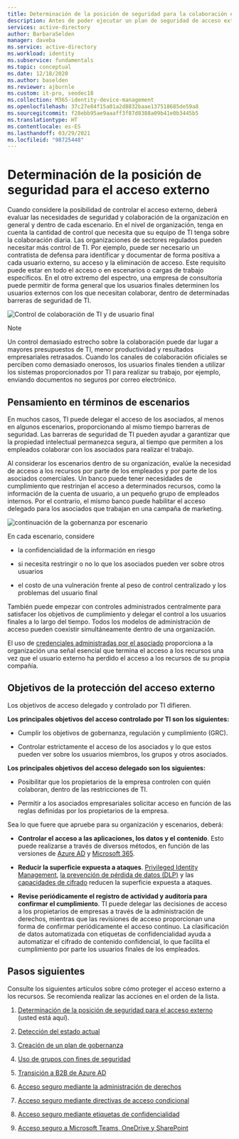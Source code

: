 ```yaml
---
title: Determinación de la posición de seguridad para la colaboración externa con Azure Active Directory
description: Antes de poder ejecutar un plan de seguridad de acceso externo, debe determinar lo que está intentando lograr.
services: active-directory
author: BarbaraSelden
manager: daveba
ms.service: active-directory
ms.workload: identity
ms.subservice: fundamentals
ms.topic: conceptual
ms.date: 12/18/2020
ms.author: baselden
ms.reviewer: ajburnle
ms.custom: it-pro, seodec18
ms.collection: M365-identity-device-management
ms.openlocfilehash: 37c27e84f15a01a2d8832baae137518685de59a8
ms.sourcegitcommit: f28ebb95ae9aaaff3f87d8388a09b41e0b3445b5
ms.translationtype: HT
ms.contentlocale: es-ES
ms.lasthandoff: 03/29/2021
ms.locfileid: "98725448"
---
```

# <a name="determine-your-security-posture-for-external-access"></a>Determinación de la posición de seguridad para el acceso externo 

Cuando considere la posibilidad de controlar el acceso externo, deberá evaluar las necesidades de seguridad y colaboración de la organización en general y dentro de cada escenario. En el nivel de organización, tenga en cuenta la cantidad de control que necesita que su equipo de TI tenga sobre la colaboración diaria. Las organizaciones de sectores regulados pueden necesitar más control de TI. Por ejemplo, puede ser necesario un contratista de defensa para identificar y documentar de forma positiva a cada usuario externo, su acceso y la eliminación de acceso. Este requisito puede estar en todo el acceso o en escenarios o cargas de trabajo específicos. En el otro extremo del espectro, una empresa de consultoría puede permitir de forma general que los usuarios finales determinen los usuarios externos con los que necesitan colaborar, dentro de determinadas barreras de seguridad de TI. 

![Control de colaboración de TI y de usuario final](media/secure-external-access/1-overall-control.png)

> [!NOTE]
> Un control demasiado estrecho sobre la colaboración puede dar lugar a mayores presupuestos de TI, menor productividad y resultados empresariales retrasados. Cuando los canales de colaboración oficiales se perciben como demasiado onerosos, los usuarios finales tienden a utilizar los sistemas proporcionados por TI para realizar su trabajo, por ejemplo, enviando documentos no seguros por correo electrónico.

## <a name="think-in-terms-of-scenarios"></a>Pensamiento en términos de escenarios

En muchos casos, TI puede delegar el acceso de los asociados, al menos en algunos escenarios, proporcionando al mismo tiempo barreras de seguridad. Las barreras de seguridad de TI pueden ayudar a garantizar que la propiedad intelectual permanezca segura, al tiempo que permiten a los empleados colaborar con los asociados para realizar el trabajo.

Al considerar los escenarios dentro de su organización, evalúe la necesidad de acceso a los recursos por parte de los empleados y por parte de los asociados comerciales. Un banco puede tener necesidades de cumplimiento que restrinjan el acceso a determinados recursos, como la información de la cuenta de usuario, a un pequeño grupo de empleados internos. Por el contrario, el mismo banco puede habilitar el acceso delegado para los asociados que trabajan en una campaña de marketing.

![continuación de la gobernanza por escenario](media\secure-external-access\1-scenarios.png)

En cada escenario, considere 

* la confidencialidad de la información en riesgo

* si necesita restringir o no lo que los asociados pueden ver sobre otros usuarios

* el costo de una vulneración frente al peso de control centralizado y los problemas del usuario final

 También puede empezar con controles administrados centralmente para satisfacer los objetivos de cumplimiento y delegar el control a los usuarios finales a lo largo del tiempo. Todos los modelos de administración de acceso pueden coexistir simultáneamente dentro de una organización. 

El uso de [credenciales administradas por el asociado](../external-identities/what-is-b2b.md) proporciona a la organización una señal esencial que termina el acceso a los recursos una vez que el usuario externo ha perdido el acceso a los recursos de su propia compañía.

## <a name="goals-of-securing-external-access"></a>Objetivos de la protección del acceso externo

Los objetivos de acceso delegado y controlado por TI difieren.

**Los principales objetivos del acceso controlado por TI son los siguientes:**

* Cumplir los objetivos de gobernanza, regulación y cumplimiento (GRC). 

* Controlar estrictamente el acceso de los asociados y lo que estos pueden ver sobre los usuarios miembros, los grupos y otros asociados.

**Los principales objetivos del acceso delegado son los siguientes:**

* Posibilitar que los propietarios de la empresa controlen con quién colaboran, dentro de las restricciones de TI.

* Permitir a los asociados empresariales solicitar acceso en función de las reglas definidas por los propietarios de la empresa.

Sea lo que fuere que apruebe para su organización y escenarios, deberá: 

* **Controlar el acceso a las aplicaciones, los datos y el contenido**. Esto puede realizarse a través de diversos métodos, en función de las versiones de [Azure AD](https://azure.microsoft.com/pricing/details/active-directory/) y [Microsoft 365](https://www.microsoft.com/microsoft-365/compare-microsoft-365-enterprise-plans). 

* **Reducir la superficie expuesta a ataques**. [Privileged Identity Management](../privileged-identity-management/pim-configure.md), [la prevención de pérdida de datos (DLP)](/exchange/security-and-compliance/data-loss-prevention/data-loss-prevention) y las [capacidades de cifrado](/exchange/security-and-compliance/data-loss-prevention/data-loss-prevention) reducen la superficie expuesta a ataques.

* **Revise periódicamente el registro de actividad y auditoría para confirmar el cumplimiento**. TI puede delegar las decisiones de acceso a los propietarios de empresas a través de la administración de derechos, mientras que las revisiones de acceso proporcionan una forma de confirmar periódicamente el acceso continuo. La clasificación de datos automatizada con etiquetas de confidencialidad ayuda a automatizar el cifrado de contenido confidencial, lo que facilita el cumplimiento por parte los usuarios finales de los empleados.

## <a name="next-steps"></a>Pasos siguientes 

Consulte los siguientes artículos sobre cómo proteger el acceso externo a los recursos. Se recomienda realizar las acciones en el orden de la lista.

1. [Determinación de la posición de seguridad para el acceso externo](1-secure-access-posture.md) (usted está aquí).

2. [Detección del estado actual](2-secure-access-current-state.md)

3. [Creación de un plan de gobernanza](3-secure-access-plan.md)

4. [Uso de grupos con fines de seguridad](4-secure-access-groups.md)

5. [Transición a B2B de Azure AD](5-secure-access-b2b.md)

6. [Acceso seguro mediante la administración de derechos](6-secure-access-entitlement-managment.md)

7. [Acceso seguro mediante directivas de acceso condicional](7-secure-access-conditional-access.md)

8. [Acceso seguro mediante etiquetas de confidencialidad](8-secure-access-sensitivity-labels.md)

9. [Acceso seguro a Microsoft Teams, OneDrive y SharePoint](9-secure-access-teams-sharepoint.md)
 

